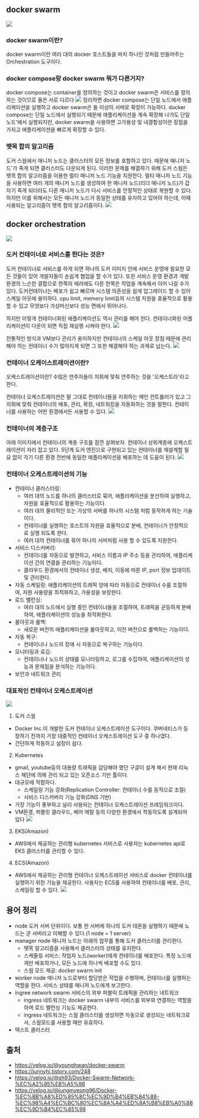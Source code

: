 ## docker swarm
![](https://velog.velcdn.com/images/seongjae6751/post/fbb3e172-7be3-4713-a2c3-b63e989b6c6e/image.png)
### docker swarm이란?
docker swarm이란 여러 대의 docker 호스트들을 마치 하나인 것처럼 만들어주는 Orchestration 도구이다.

### docker compose랑 docker swarm 뭐가 다른거지?
docker compose는 container를 정의하는 것이고 docker swarm은 서비스를 정의하는 것이므로 둘은 서로 다르다
![](https://velog.velcdn.com/images/seongjae6751/post/3b5248d3-5dce-43d2-ab8b-ba9f8ead1625/image.png)
정리하면 docker compose는 단일 노드에서 애플리케이션을 실행하고 docker swarm은 둘 이상의 서버로 확장이 가능하다. docker compose는 단일 노드에서 실행되기 때문에 애플리케이션을 계속 확장해 나가도 단일 노드'에서 실행되지만, docker swarm을 사용하면 고가용성 및 내결함성이란 장점을 가지고 애플리케이션을 빠르게 확장할 수 있다.

### 뗏목 합의 알고리즘
도커 스웜에서 매니저 노드는 클러스터의 모든 정보를 포함하고 있다. 때문에 매니저 노드'가 죽게 되면 클러스터도 다운되게 된다.
이러한 문제를 해결하기 위해 도커 스웜은 뗏목 합의 알고리즘을 이용한 멀티 매니저 노드 기능을 지원한다.
멀티 매니저 노드 기능을 사용하면 여러 개의 매니저 노드를 생성하여 한 매니저 노드(리더 매니저 노드)가 갑자기 죽게 되더라도 다른 매니저 노드가 다시 서비스를 안정적인 상태로 복원할 수 있다.
하지만 이를 위해서는 모든 매니저 노드가 동일한 상태를 유지하고 있어야 하는데, 이때 사용되는 알고리즘이 뗏목 합의 알고리즘이다.
![](https://velog.velcdn.com/images/seongjae6751/post/6d8f287d-bf51-4991-8683-c68feec59ffb/image.png)

## docker orchestration
![](https://velog.velcdn.com/images/seongjae6751/post/eadf648b-46f4-4444-833a-a15ed31ee7da/image.png)
### 도커 컨테이너로 서비스를 한다는 것은?
도커 컨테이너로 서비스를 하게 되면 하나의 도커 이미지 안에 서비스 운영에 필요한 모든 것들이 있어 개발자들이 손쉽게 협업을 할 수가 있다. 또한 서비스 운영 환경과 개발 환경의 느슨한 결합으로 한쪽의 에러에도 다른 한쪽은 작업을 계속해서 이어 나갈 수가 있다. 도커컨테이너는 배포가 쉽고 빠르며 시스템 의존성을 쉽게 업그레이드 할 수 있어 스케일 아웃에 용이하다. cpu limit, memory limit등의 시스템 자원을 효율적으로 활용할 수 있고 무엇보다 가상머신보다 성능 면에서 뛰어나다.

하지만 이렇게 컨테이너화된 애플리케이션도 역시 관리를 해야 한다. 컨테이너화된 어플리케이션이 다운이 되면 직접 재실행 시켜야 한다.
![](https://velog.velcdn.com/images/seongjae6751/post/b6265119-8f1f-4677-9bb4-aa3f78a0ce0a/image.png)

전통적인 방식과 VM보다 관리가 용이하지만 컨테이너의 스케일 아웃 장점 때문에 관리해야 하는 컨테이너 수가 많아지게 되면 그 또한 해결해야 하는 과제로 남는다.
![](https://velog.velcdn.com/images/seongjae6751/post/943e8841-c28e-4f63-a862-f64512175d2e/image.png)

### 컨테이너 오케이스트레이션이란?
오케스트레이션이란?
수많은 연주자들이 지휘에 맞춰 연주하는 것을 '오케스트라'라고 한다.

컨테이너 오케스트레이션은 말 그대로 컨테이너들을 지휘하는 메인 컨트롤러가 있고 그 지휘에 맞춰 컨테이너의 배포, 관리, 확장, 네트워킹을 자동화하는 것을 말한다.
컨테이너를 사용하는 어떤 횐경에서든 사용할 수 있다.
![](https://velog.velcdn.com/images/seongjae6751/post/ee1a9a4a-24ac-478c-8892-448a3203c4e4/image.png)

### 컨테이너의 계층구조
아래 이미지에서 컨테이너의 계층 구조를 잠깐 살펴보자. 컨테이너 상위계층에 오케스트레이션이 자리 잡고 있다. 5단계 도커 엔진으로 구현되고 있는 컨테이너를 재설계할 필요 없이 각기 다른 환경 전반에 동일한 애플리케이션을 배포하는 데 도움이 된다.
![](https://velog.velcdn.com/images/seongjae6751/post/369d7fac-5828-4a32-b7ad-0d6a56f92176/image.png)

### 컨테이너 오케스트레이션의 기능
* 컨테이너 클러스터링:
    * 여러 대의 노드를 하나의 클러스터로 묶어, 애플리케이션을 분산하여 실행하고, 자원을 효율적으로 활용하는 기능이다.
    * 여러 대의 물리적인 또는 가상의 서버를 하나의 시스템 처럼 동작하게 하는 기술이다.
    * 컨테이너를 실행하는 호스트의 자원을 효율적으로 분배, 컨테이너가 안정적으로 실행 되도록 한다.
    * 여러 대의 컨테이너를 묶어 하나의 서버처럼 사용 할 수 있도록 지원한다.
* 서비스 디스커버리:
    * 컨테이너를 자동으로 발견하고, 서비스 이름과 IP 주소 등을 관리하여, 애플리케이션 간의 연결을 관리하는 기능이다.
    * 클라우드 환경에서의 컨테이너 생성, 배치, 이동에 따른 IP, port 정보 업데이트 및 관리한다.
* 자동 스케일링:
  애플리케이션의 트래픽 양에 따라 자동으로 컨테이너 수를 조절하여, 자원 사용량을 최적화하고, 가용성을 보장한다.
* 로드 밸런싱:
    * 여러 대의 노드에서 실행 중인 컨테이너들을 조절하여, 트래픽을 균등하게 분배하여, 애플리케이션의 성능을 최적화한다.
* 롤아웃과 롤백:
    * 새로운 버전의 애플리케이션을 롤아웃하고, 이전 버전으로 롤백하는 기능이다.
* 자동 복구:
    * 컨테이너나 노드의 장애 시 자동으로 복구하는 기능이다.
* 모니터링과 로깅:
    * 컨테이너나 노드의 상태를 모니터링하고, 로그를 수집하여, 애플리케이션의 성능과 문제점을 분석하는 기능이다.
* 보안과 네트워크 관리

### 대표적인 컨테이너 오케스트레이션
![](https://velog.velcdn.com/images/seongjae6751/post/8850c583-5c43-483e-b65d-87cdbb842781/image.png)
1. 도커 스웜
* Docker Inc.이 개발한 도커 컨테이너 오케스트레이션 도구이다. 쿠버네티스가 등장하기 전까지 가장 대중적인 컨테이너 오케스트레이션 도구 중 하나였다.
* 간단하게 작동하고 설정이 쉽다.
2. Kubernetes
* gmail, youtube등의 대용량 트래픽을 감당해야 했던 구글이 설계 해서 현재 리눅스 재단에 의해 관리 되고 있는 오픈소스 기반 툴이다.
* 대규모에 적합하다.
    - 스케일링 기능 강화(Replication Controller: 컨테이너 수를 동적으로 조절)
    - 서비스 디스커버리 기능 강화(DNS 기반)
* 가장 기능이 풍부하고 널리 사용되는 컨테이너 오케스트레이션 프레임워크이다.
* VM환경, 퍼블릿 클라우드, 베어 메탈 등의 다양한 환경에서 작동하도록 설계되어 있다
  ![](https://velog.velcdn.com/images/seongjae6751/post/ea31d89b-0f0f-46f6-a1a9-7f8e2aa24058/image.png)
3. EKS(Amazon)
* AWS에서 제공하는 관리형 kubernetes 서비스로 사용자는 kubernetes api로 EKS 클러스터를 관리할 수 있다.
4. ECS(Amazon)
* AWS에서 제공하는 관리형 컨테이너 오케스트레이션 서비스로 docker 컨테이너를 실행하기 위한 기능을 제공한다. 사용자는 ECS를 사용하여 컨테이너를 배포, 관리, 스케일링 할 수 있다.
  ![](https://velog.velcdn.com/images/seongjae6751/post/1725af82-4429-4509-8ed3-5620467d888a/image.png)


## 용어 정리
* node
  도커 서버 단위이다. 보통 한 서버에 하나의 도커 데몬을 실행하기 때문에 노드는 곧 서버라고 이해할 수 있다.(1 node = 1 server)
* manager node
  매니저 노드는 아래의 업무를 통해 도커 클러스터를 관리한다.
    * 뗏목 알고리즘을 사용해서 클러스터의 상태를 유지한다.
    * 스케줄링 서비스: 작업자 노드(worker)에게 컨테이너를 배포한다. 특정 노드에게만 배포하거나, 모든 노드에 하나씩 배포할 수도 있다.
    * 스웜 모드 제공: docker swarm init
* worker node
  매니저 노드로부터 할당받은 작업을 수행하며, 컨테이너를 실행하는 역할을 한다. 서비스 상태를 매니저 노드에게 보고한다.
* ingree network
  swarm 서비스의 외부 퍼블릭 트래픽을 관리하는 네트워크
    * ingress 네트워크는 docker swarm 내부의 서비스를 외부와 연결하는 역할을 하며 로드 밸런싱 기능도 제공한다.
    * ingress 네트워크는 스웜 클러스터를 생성하면 자동으로 생성되는 네트워크로서, 스웜모드를 사용할 때만 유효하다.
* 텍스트 클러스터



## 출처
* https://velog.io/@younghwan/docker-swarm
* https://junnyhi.tistory.com/248
* https://velog.io/@sh93/Docker-Swarm-Network-%EC%A2%85%EB%A5%98
* https://velog.io/@jungmyeong96/Docker-%EC%BB%A8%ED%85%8C%EC%9D%B4%EB%84%88-%EC%98%A4%EC%BC%80%EC%8A%A4%ED%8A%B8%EB%A0%88%EC%9D%B4%EC%85%98
